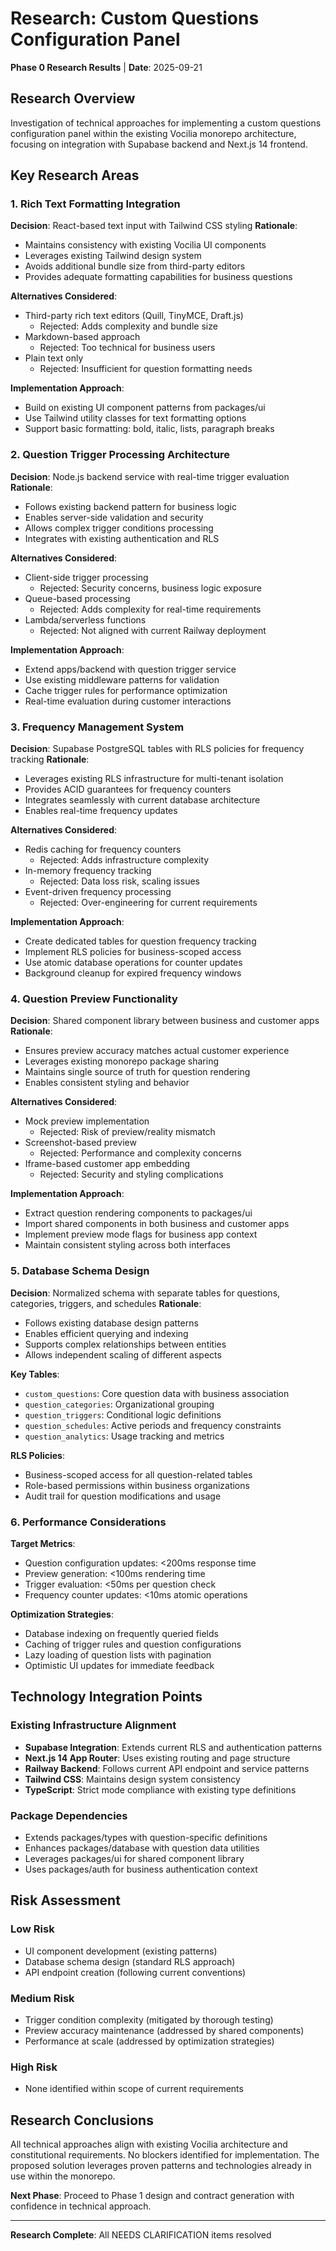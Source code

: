 # Research: Custom Questions Configuration Panel

**Phase 0 Research Results** | **Date**: 2025-09-21

## Research Overview

Investigation of technical approaches for implementing a custom questions
configuration panel within the existing Vocilia monorepo architecture, focusing
on integration with Supabase backend and Next.js 14 frontend.

## Key Research Areas

### 1. Rich Text Formatting Integration

**Decision**: React-based text input with Tailwind CSS styling **Rationale**:

- Maintains consistency with existing Vocilia UI components
- Leverages existing Tailwind design system
- Avoids additional bundle size from third-party editors
- Provides adequate formatting capabilities for business questions

**Alternatives Considered**:

- Third-party rich text editors (Quill, TinyMCE, Draft.js)
  - Rejected: Adds complexity and bundle size
- Markdown-based approach
  - Rejected: Too technical for business users
- Plain text only
  - Rejected: Insufficient for question formatting needs

**Implementation Approach**:

- Build on existing UI component patterns from packages/ui
- Use Tailwind utility classes for text formatting options
- Support basic formatting: bold, italic, lists, paragraph breaks

### 2. Question Trigger Processing Architecture

**Decision**: Node.js backend service with real-time trigger evaluation
**Rationale**:

- Follows existing backend pattern for business logic
- Enables server-side validation and security
- Allows complex trigger conditions processing
- Integrates with existing authentication and RLS

**Alternatives Considered**:

- Client-side trigger processing
  - Rejected: Security concerns, business logic exposure
- Queue-based processing
  - Rejected: Adds complexity for real-time requirements
- Lambda/serverless functions
  - Rejected: Not aligned with current Railway deployment

**Implementation Approach**:

- Extend apps/backend with question trigger service
- Use existing middleware patterns for validation
- Cache trigger rules for performance optimization
- Real-time evaluation during customer interactions

### 3. Frequency Management System

**Decision**: Supabase PostgreSQL tables with RLS policies for frequency
tracking **Rationale**:

- Leverages existing RLS infrastructure for multi-tenant isolation
- Provides ACID guarantees for frequency counters
- Integrates seamlessly with current database architecture
- Enables real-time frequency updates

**Alternatives Considered**:

- Redis caching for frequency counters
  - Rejected: Adds infrastructure complexity
- In-memory frequency tracking
  - Rejected: Data loss risk, scaling issues
- Event-driven frequency processing
  - Rejected: Over-engineering for current requirements

**Implementation Approach**:

- Create dedicated tables for question frequency tracking
- Implement RLS policies for business-scoped access
- Use atomic database operations for counter updates
- Background cleanup for expired frequency windows

### 4. Question Preview Functionality

**Decision**: Shared component library between business and customer apps
**Rationale**:

- Ensures preview accuracy matches actual customer experience
- Leverages existing monorepo package sharing
- Maintains single source of truth for question rendering
- Enables consistent styling and behavior

**Alternatives Considered**:

- Mock preview implementation
  - Rejected: Risk of preview/reality mismatch
- Screenshot-based preview
  - Rejected: Performance and complexity concerns
- Iframe-based customer app embedding
  - Rejected: Security and styling complications

**Implementation Approach**:

- Extract question rendering components to packages/ui
- Import shared components in both business and customer apps
- Implement preview mode flags for business app context
- Maintain consistent styling across both interfaces

### 5. Database Schema Design

**Decision**: Normalized schema with separate tables for questions, categories,
triggers, and schedules **Rationale**:

- Follows existing database design patterns
- Enables efficient querying and indexing
- Supports complex relationships between entities
- Allows independent scaling of different aspects

**Key Tables**:

- `custom_questions`: Core question data with business association
- `question_categories`: Organizational grouping
- `question_triggers`: Conditional logic definitions
- `question_schedules`: Active periods and frequency constraints
- `question_analytics`: Usage tracking and metrics

**RLS Policies**:

- Business-scoped access for all question-related tables
- Role-based permissions within business organizations
- Audit trail for question modifications and usage

### 6. Performance Considerations

**Target Metrics**:

- Question configuration updates: <200ms response time
- Preview generation: <100ms rendering time
- Trigger evaluation: <50ms per question check
- Frequency counter updates: <10ms atomic operations

**Optimization Strategies**:

- Database indexing on frequently queried fields
- Caching of trigger rules and question configurations
- Lazy loading of question lists with pagination
- Optimistic UI updates for immediate feedback

## Technology Integration Points

### Existing Infrastructure Alignment

- **Supabase Integration**: Extends current RLS and authentication patterns
- **Next.js 14 App Router**: Uses existing routing and page structure
- **Railway Backend**: Follows current API endpoint and service patterns
- **Tailwind CSS**: Maintains design system consistency
- **TypeScript**: Strict mode compliance with existing type definitions

### Package Dependencies

- Extends packages/types with question-specific definitions
- Enhances packages/database with question data utilities
- Leverages packages/ui for shared component library
- Uses packages/auth for business authentication context

## Risk Assessment

### Low Risk

- UI component development (existing patterns)
- Database schema design (standard RLS approach)
- API endpoint creation (following current conventions)

### Medium Risk

- Trigger condition complexity (mitigated by thorough testing)
- Preview accuracy maintenance (addressed by shared components)
- Performance at scale (addressed by optimization strategies)

### High Risk

- None identified within scope of current requirements

## Research Conclusions

All technical approaches align with existing Vocilia architecture and
constitutional requirements. No blockers identified for implementation. The
proposed solution leverages proven patterns and technologies already in use
within the monorepo.

**Next Phase**: Proceed to Phase 1 design and contract generation with
confidence in technical approach.

---

**Research Complete**: All NEEDS CLARIFICATION items resolved
